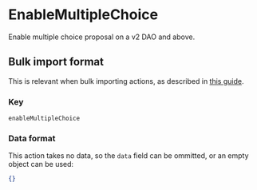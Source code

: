 # EnableMultipleChoice

Enable multiple choice proposal on a v2 DAO and above.

## Bulk import format

This is relevant when bulk importing actions, as described in [this
guide](https://github.com/DA0-DA0/dao-dao-ui/wiki/Bulk-importing-actions).

### Key

`enableMultipleChoice`

### Data format

This action takes no data, so the `data` field can be ommitted, or an empty
object can be used:

```json
{}
```
